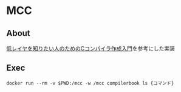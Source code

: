 # MCC
## About
[低レイヤを知りたい人のためのCコンパイラ作成入門](https://www.sigbus.info/compilerbook)を参考にした実装

## Exec

```
docker run --rm -v $PWD:/mcc -w /mcc compilerbook ls {コマンド}
```
